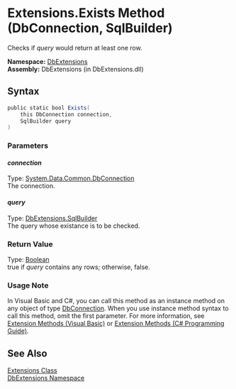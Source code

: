 Extensions.Exists Method (DbConnection, SqlBuilder)
===================================================
Checks if *query* would return at least one row.

**Namespace:** [DbExtensions][1]  
**Assembly:** DbExtensions (in DbExtensions.dll)

Syntax
------

```csharp
public static bool Exists(
	this DbConnection connection,
	SqlBuilder query
)
```

### Parameters

#### *connection*
Type: [System.Data.Common.DbConnection][2]  
The connection.

#### *query*
Type: [DbExtensions.SqlBuilder][3]  
The query whose existance is to be checked.

### Return Value
Type: [Boolean][4]  
true if *query* contains any rows; otherwise, false.
### Usage Note
In Visual Basic and C#, you can call this method as an instance method on any object of type [DbConnection][2]. When you use instance method syntax to call this method, omit the first parameter. For more information, see [Extension Methods (Visual Basic)][5] or [Extension Methods (C# Programming Guide)][6].

See Also
--------
[Extensions Class][7]  
[DbExtensions Namespace][1]  

[1]: ../README.md
[2]: http://msdn.microsoft.com/en-us/library/c790zwhc
[3]: ../SqlBuilder/README.md
[4]: http://msdn.microsoft.com/en-us/library/a28wyd50
[5]: http://msdn.microsoft.com/en-us/library/bb384936.aspx
[6]: http://msdn.microsoft.com/en-us/library/bb383977.aspx
[7]: README.md